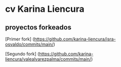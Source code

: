# cv Karina Liencura
## proyectos forkeados
[Primer fork] (https://github.com/karina-liencura/isra-osvaldo/commits/main/)

[Segundo fork] (https://github.com/karina-liencura/valealvarezpalma/commits/main/)